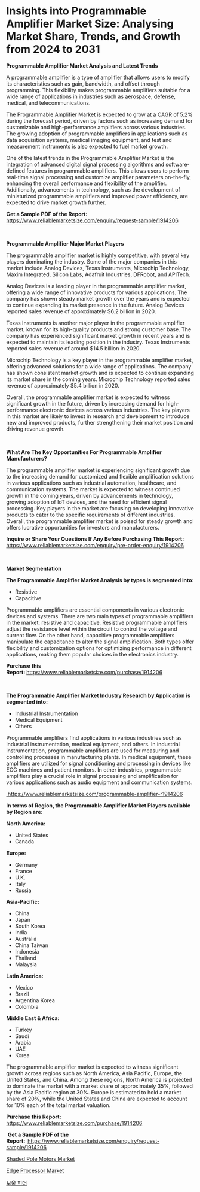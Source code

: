 <p><h1>Insights into Programmable Amplifier Market Size: Analysing Market Share, Trends, and Growth from 2024 to 2031</h1></p><p><strong>Programmable Amplifier Market Analysis and Latest Trends</strong></p>
<p><p>A programmable amplifier is a type of amplifier that allows users to modify its characteristics such as gain, bandwidth, and offset through programming. This flexibility makes programmable amplifiers suitable for a wide range of applications in industries such as aerospace, defense, medical, and telecommunications.</p><p>The Programmable Amplifier Market is expected to grow at a CAGR of 5.2% during the forecast period, driven by factors such as increasing demand for customizable and high-performance amplifiers across various industries. The growing adoption of programmable amplifiers in applications such as data acquisition systems, medical imaging equipment, and test and measurement instruments is also expected to fuel market growth.</p><p>One of the latest trends in the Programmable Amplifier Market is the integration of advanced digital signal processing algorithms and software-defined features in programmable amplifiers. This allows users to perform real-time signal processing and customize amplifier parameters on-the-fly, enhancing the overall performance and flexibility of the amplifier. Additionally, advancements in technology, such as the development of miniaturized programmable amplifiers and improved power efficiency, are expected to drive market growth further.</p></p>
<p><strong>Get a Sample PDF of the Report:&nbsp;</strong> <a href="https://www.reliablemarketsize.com/enquiry/request-sample/1914206">https://www.reliablemarketsize.com/enquiry/request-sample/1914206</a></p>
<p>&nbsp;</p>
<p><strong>Programmable Amplifier Major Market Players</strong></p>
<p><p>The programmable amplifier market is highly competitive, with several key players dominating the industry. Some of the major companies in this market include Analog Devices, Texas Instruments, Microchip Technology, Maxim Integrated, Silicon Labs, Adafruit Industries, DFRobot, and APITech.</p><p>Analog Devices is a leading player in the programmable amplifier market, offering a wide range of innovative products for various applications. The company has shown steady market growth over the years and is expected to continue expanding its market presence in the future. Analog Devices reported sales revenue of approximately $6.2 billion in 2020.</p><p>Texas Instruments is another major player in the programmable amplifier market, known for its high-quality products and strong customer base. The company has experienced significant market growth in recent years and is expected to maintain its leading position in the industry. Texas Instruments reported sales revenue of around $14.5 billion in 2020.</p><p>Microchip Technology is a key player in the programmable amplifier market, offering advanced solutions for a wide range of applications. The company has shown consistent market growth and is expected to continue expanding its market share in the coming years. Microchip Technology reported sales revenue of approximately $5.4 billion in 2020.</p><p>Overall, the programmable amplifier market is expected to witness significant growth in the future, driven by increasing demand for high-performance electronic devices across various industries. The key players in this market are likely to invest in research and development to introduce new and improved products, further strengthening their market position and driving revenue growth.</p></p>
<p>&nbsp;</p>
<p><strong>What Are The Key Opportunities For Programmable Amplifier Manufacturers?</strong></p>
<p><p>The programmable amplifier market is experiencing significant growth due to the increasing demand for customized and flexible amplification solutions in various applications such as industrial automation, healthcare, and communication systems. The market is expected to witness continued growth in the coming years, driven by advancements in technology, growing adoption of IoT devices, and the need for efficient signal processing. Key players in the market are focusing on developing innovative products to cater to the specific requirements of different industries. Overall, the programmable amplifier market is poised for steady growth and offers lucrative opportunities for investors and manufacturers.</p></p>
<p><strong>Inquire or Share Your Questions If Any Before Purchasing This Report:</strong> <a href="https://www.reliablemarketsize.com/enquiry/pre-order-enquiry/1914206">https://www.reliablemarketsize.com/enquiry/pre-order-enquiry/1914206</a></p>
<p>&nbsp;</p>
<p><strong>Market Segmentation</strong></p>
<p><strong>The Programmable Amplifier Market Analysis by types is segmented into:</strong></p>
<p><ul><li>Resistive</li><li>Capacitive</li></ul></p>
<p><p>Programmable amplifiers are essential components in various electronic devices and systems. There are two main types of programmable amplifiers in the market: resistive and capacitive. Resistive programmable amplifiers adjust the resistance level within the circuit to control the voltage and current flow. On the other hand, capacitive programmable amplifiers manipulate the capacitance to alter the signal amplification. Both types offer flexibility and customization options for optimizing performance in different applications, making them popular choices in the electronics industry.</p></p>
<p><strong>Purchase this Report:&nbsp;</strong><a href="https://www.reliablemarketsize.com/purchase/1914206">https://www.reliablemarketsize.com/purchase/1914206</a></p>
<p>&nbsp;</p>
<p><strong>The Programmable Amplifier Market Industry Research by Application is segmented into:</strong></p>
<p><ul><li>Industrial Instrumentation</li><li>Medical Equipment</li><li>Others</li></ul></p>
<p><p>Programmable amplifiers find applications in various industries such as industrial instrumentation, medical equipment, and others. In industrial instrumentation, programmable amplifiers are used for measuring and controlling processes in manufacturing plants. In medical equipment, these amplifiers are utilized for signal conditioning and processing in devices like ECG machines and patient monitors. In other industries, programmable amplifiers play a crucial role in signal processing and amplification for various applications such as audio equipment and communication systems.</p></p>
<p><a href="https://www.reliablemarketsize.com/programmable-amplifier-r1914206">&nbsp;https://www.reliablemarketsize.com/programmable-amplifier-r1914206</a></p>
<p><strong>In terms of Region, the Programmable Amplifier Market Players available by Region are:</strong></p>
<p>
    <p> <strong> North America: </strong>
        <ul>
            <li>United States</li>
            <li>Canada</li>
        </ul>
        </p> 
    <p> <strong> Europe: </strong>
        <ul>
            <li>Germany</li>
            <li>France</li>
            <li>U.K.</li>
            <li>Italy</li>
            <li>Russia</li>
        </ul>
        </p> 
    <p> <strong> Asia-Pacific: </strong>
        <ul>
            <li>China</li>
            <li>Japan</li>
            <li>South Korea</li>
            <li>India</li>
            <li>Australia</li>
            <li>China Taiwan</li>
            <li>Indonesia</li>
            <li>Thailand</li>
            <li>Malaysia</li>
        </ul>
        </p> 
    <p> <strong> Latin America: </strong>
        <ul>
            <li>Mexico</li>
            <li>Brazil</li>
            <li>Argentina Korea</li>
            <li>Colombia</li>
        </ul>
        </p> 
    <p> <strong> Middle East & Africa: </strong>
        <ul>
            <li>Turkey</li>
            <li>Saudi</li>
            <li>Arabia</li>
            <li>UAE</li>
            <li>Korea</li>
        </ul>
    </p>
    </p>
<p><p>The programmable amplifier market is expected to witness significant growth across regions such as North America, Asia Pacific, Europe, the United States, and China. Among these regions, North America is projected to dominate the market with a market share of approximately 35%, followed by the Asia Pacific region at 30%. Europe is estimated to hold a market share of 20%, while the United States and China are expected to account for 10% each of the total market valuation.</p></p>
<p><strong>Purchase this Report: </strong><a href="https://www.reliablemarketsize.com/purchase/1914206">https://www.reliablemarketsize.com/purchase/1914206</a></p>
<p>&nbsp;<strong>Get a Sample PDF of the Report:&nbsp;&nbsp;</strong><a href="https://www.reliablemarketsize.com/enquiry/request-sample/1914206">https://www.reliablemarketsize.com/enquiry/request-sample/1914206</a></p>
<p><strong></strong></p>
<p><p><a href="https://medium.com/@joshavis90/insights-into-the-shaded-pole-motors-industry-market-financial-status-market-size-and-revenue-9c8dacf6cb3c">Shaded Pole Motors Market</a></p><p><a href="https://medium.com/@caseywiza1946/edge-processor-market-size-by-type-embedding-edge-computing-chips-edge-computing-processors-and-5g-150e1e4f490e">Edge Processor Market</a></p><p><a href="https://github.com/KellyLyncyh543964/Market-Research-Report-List-3/blob/main/535787341484.md">보울 피더</a></p></p>